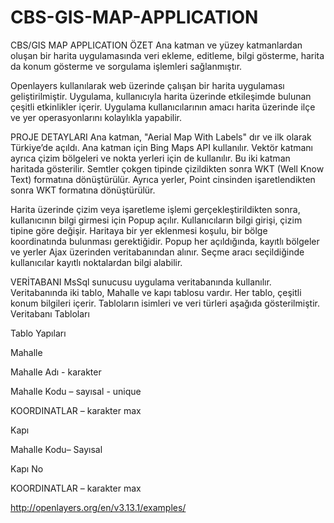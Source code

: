 # CBS-GIS-MAP-APPLICATION
CBS/GIS MAP APPLICATION
ÖZET
Ana katman ve yüzey katmanlardan oluşan bir harita uygulamasında veri ekleme, editleme, bilgi gösterme, harita da konum gösterme ve sorgulama işlemleri sağlanmıştır.
 
Openlayers kullanılarak web üzerinde çalışan bir harita uygulaması geliştirilmiştir.
Uygulama, kullanıcıyla harita üzerinde etkileşimde bulunan çeşitli etkinlikler içerir.
Uygulama kullanıcılarının amacı harita üzerinde ilçe ve yer operasyonlarını kolaylıkla yapabilir.


PROJE DETAYLARI
Ana katman, "Aerial Map With Labels" dır ve ilk olarak Türkiye’de açıldı. Ana katman için Bing Maps API kullanılır.
Vektör katmanı ayrıca çizim bölgeleri ve nokta yerleri için de kullanılır. Bu iki katman haritada gösterilir.
Semtler çokgen tipinde çizildikten sonra WKT (Well Know Text) formatına dönüştürülür. 
Ayrıca yerler, Point cinsinden işaretlendikten sonra WKT formatına dönüştürülür.


Harita üzerinde çizim veya işaretleme işlemi gerçekleştirildikten sonra, kullanıcının bilgi girmesi için Popup açılır.
Kullanıcıların bilgi girişi, çizim tipine göre değişir. Haritaya bir yer eklenmesi koşulu, bir bölge koordinatında bulunması gerektiğidir. 
Popup her açıldığında, kayıtlı bölgeler ve yerler Ajax üzerinden veritabanından alınır. Seçme aracı seçildiğinde kullanıcılar kayıtlı noktalardan bilgi alabilir.

VERİTABANI
MsSql sunucusu uygulama veritabanında kullanılır. Veritabanında iki tablo, Mahalle ve kapı tablosu vardır. Her tablo, çeşitli konum bilgileri içerir. 
Tabloların isimleri ve veri türleri aşağıda gösterilmiştir.
Veritabanı Tabloları 
 
Tablo Yapıları 
 
Mahalle 

Mahalle Adı - karakter  

Mahalle Kodu – sayısal - unique 

KOORDINATLAR – karakter max 
 
Kapı 

Mahalle Kodu– Sayısal 

Kapı No 

KOORDINATLAR – karakter max 

http://openlayers.org/en/v3.13.1/examples/  






